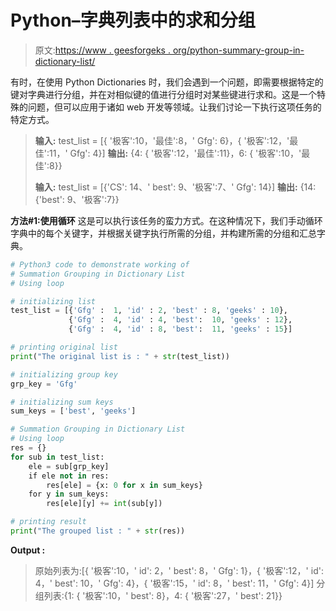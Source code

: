 # Python–字典列表中的求和分组

> 原文:[https://www . geesforgeks . org/python-summary-group-in-dictionary-list/](https://www.geeksforgeeks.org/python-summation-grouping-in-dictionary-list/)

有时，在使用 Python Dictionaries 时，我们会遇到一个问题，即需要根据特定的键对字典进行分组，并在对相似键的值进行分组时对某些键进行求和。这是一个特殊的问题，但可以应用于诸如 web 开发等领域。让我们讨论一下执行这项任务的特定方式。

> **输入:** test_list = [{ '极客':10，'最佳':8，' Gfg': 6}，{ '极客':12，'最佳':11，' Gfg': 4}]
> **输出:** {4: { '极客':12，'最佳':11}，6: { '极客':10，'最佳':8}}
> 
> **输入:** test_list = [{'CS': 14、' best': 9、'极客':7、' Gfg': 14}]
> **输出:** {14: {'best': 9、'极客':7}}

**方法#1:使用循环**
这是可以执行该任务的蛮力方式。在这种情况下，我们手动循环字典中的每个关键字，并根据关键字执行所需的分组，并构建所需的分组和汇总字典。

```py
# Python3 code to demonstrate working of 
# Summation Grouping in Dictionary List
# Using loop

# initializing list
test_list = [{'Gfg' :  1, 'id' : 2, 'best' : 8, 'geeks' : 10}, 
             {'Gfg' :  4, 'id' : 4, 'best':  10, 'geeks' : 12}, 
             {'Gfg' :  4, 'id' : 8, 'best':  11, 'geeks' : 15}]

# printing original list
print("The original list is : " + str(test_list))

# initializing group key 
grp_key = 'Gfg'

# initializing sum keys 
sum_keys = ['best', 'geeks']

# Summation Grouping in Dictionary List
# Using loop
res = {}
for sub in test_list:
    ele = sub[grp_key]
    if ele not in res:
        res[ele] = {x: 0 for x in sum_keys}
    for y in sum_keys:
        res[ele][y] += int(sub[y])

# printing result 
print("The grouped list : " + str(res)) 
```

**Output :**

> 原始列表为:[{ '极客':10，' id': 2，' best': 8，' Gfg': 1}，{ '极客':12，' id': 4，' best': 10，' Gfg': 4}，{ '极客':15，' id': 8，' best': 11，' Gfg': 4}]
> 分组列表:{1: { '极客':10，' best': 8}，4: { '极客':27，' best': 21}}